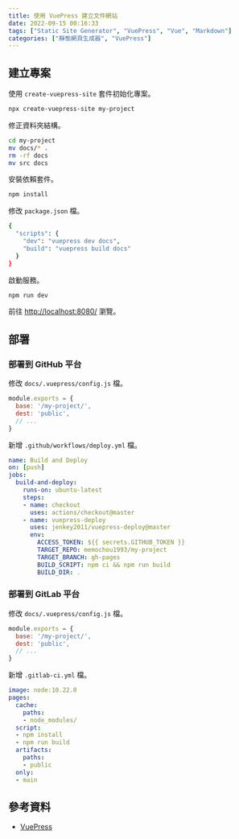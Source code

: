 ```yaml
---
title: 使用 VuePress 建立文件網站
date: 2022-09-15 00:16:33
tags: ["Static Site Generator", "VuePress", "Vue", "Markdown"]
categories: ["靜態網頁生成器", "VuePress"]
---
```


## 建立專案

使用 `create-vuepress-site` 套件初始化專案。

```bash
npx create-vuepress-site my-project
```

修正資料夾結構。

```bash
cd my-project
mv docs/* .
rm -rf docs
mv src docs
```

安裝依賴套件。

```bash
npm install
```

修改 `package.json` 檔。

```bash
{
  "scripts": {
    "dev": "vuepress dev docs",
    "build": "vuepress build docs"
  }
}
```

啟動服務。

```bash
npm run dev
```

前往 <http://localhost:8080/> 瀏覽。

## 部署

### 部署到 GitHub 平台

修改 `docs/.vuepress/config.js` 檔。

```js
module.exports = {
  base: '/my-project/',
  dest: 'public',
  // ...
}
```

新增 `.github/workflows/deploy.yml` 檔。

```yaml
name: Build and Deploy
on: [push]
jobs:
  build-and-deploy:
    runs-on: ubuntu-latest
    steps:
    - name: checkout
      uses: actions/checkout@master
    - name: vuepress-deploy
      uses: jenkey2011/vuepress-deploy@master
      env:
        ACCESS_TOKEN: ${{ secrets.GITHUB_TOKEN }}
        TARGET_REPO: memochou1993/my-project
        TARGET_BRANCH: gh-pages
        BUILD_SCRIPT: npm ci && npm run build
        BUILD_DIR: .
```

### 部署到 GitLab 平台

修改 `docs/.vuepress/config.js` 檔。

```js
module.exports = {
  base: '/my-project/',
  dest: 'public',
  // ...
}
```

新增 `.gitlab-ci.yml` 檔。

```yaml
image: node:10.22.0
pages:
  cache:
    paths:
    - node_modules/
  script:
  - npm install
  - npm run build
  artifacts:
    paths:
    - public
  only:
  - main
```

## 參考資料

- [VuePress](https://vuepress.vuejs.org/)
